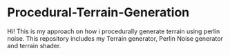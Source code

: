 # Procedural-Terrain-Generation
Hi! This is my approach on how i procedurally generate terrain using perlin noise. This repository includes my Terrain generator, Perlin Noise generator and terrain shader.
